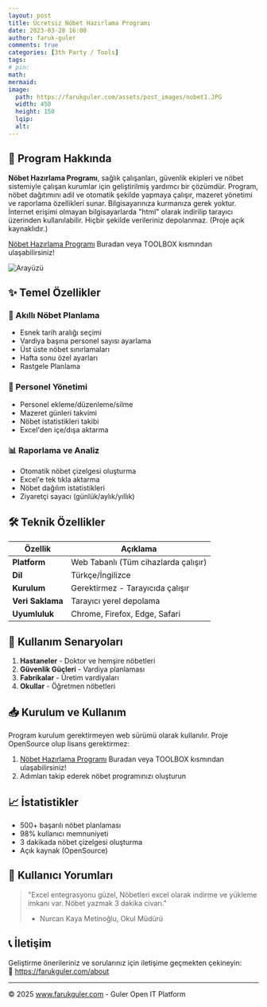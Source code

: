 ```yaml
---
layout: post
title: Ücretsiz Nöbet Hazırlama Programı
date: 2023-03-28 16:00
author: faruk-guler
comments: true
categories: [3th Party / Tools]
tags:
# pin:
math:
mermaid:
image:
  path: https://farukguler.com/assets/post_images/nobet1.JPG
  width: 450
  height: 150
  lqip:
  alt:
---
```


## 📌 Program Hakkında

**Nöbet Hazırlama Programı**, sağlık çalışanları, güvenlik ekipleri ve nöbet sistemiyle çalışan kurumlar için geliştirilmiş yardımcı bir çözümdür. Program, nöbet dağıtımını adil ve otomatik şekilde yapmaya çalışır, mazeret yönetimi ve raporlama özellikleri sunar. Bilgisayarınıza kurmanıza gerek yoktur. İnternet erişimi olmayan bilgisayarlarda "html" olarak indirilip tarayıcı üzerinden kullanılabilir. Hiçbir şekilde verileriniz depolanmaz. (Proje açık kaynaklıdır.)

<a href="https://farukguler.com/toolbox/nobet/" target="_blank">Nöbet Hazırlama Programı</a> Buradan veya TOOLBOX kısmından ulaşabilirsiniz!

![Arayüzü](https://farukguler.com/assets/post_images/nobet2.JPG)

## ✨ Temel Özellikler

### 📅 Akıllı Nöbet Planlama
- Esnek tarih aralığı seçimi
- Vardiya başına personel sayısı ayarlama
- Üst üste nöbet sınırlamaları
- Hafta sonu özel ayarları
- Rastgele Planlama

### 👥 Personel Yönetimi
- Personel ekleme/düzenleme/silme
- Mazeret günleri takvimi
- Nöbet istatistikleri takibi
- Excel'den içe/dışa aktarma

### 📊 Raporlama ve Analiz
- Otomatik nöbet çizelgesi oluşturma
- Excel'e tek tıkla aktarma
- Nöbet dağılım istatistikleri
- Ziyaretçi sayacı (günlük/aylık/yıllık)

## 🛠️ Teknik Özellikler

| Özellik | Açıklama |
|---------|----------|
| **Platform** | Web Tabanlı (Tüm cihazlarda çalışır) |
| **Dil** | Türkçe/İngilizce |
| **Kurulum** | Gerektirmez - Tarayıcıda çalışır |
| **Veri Saklama** | Tarayıcı yerel depolama |
| **Uyumluluk** | Chrome, Firefox, Edge, Safari |

## 🎯 Kullanım Senaryoları

1. **Hastaneler** - Doktor ve hemşire nöbetleri
2. **Güvenlik Güçleri** - Vardiya planlaması
3. **Fabrikalar** - Üretim vardiyaları
4. **Okullar** - Öğretmen nöbetleri

## 📥 Kurulum ve Kullanım

Program kurulum gerektirmeyen web sürümü olarak kullanılır. Proje OpenSource olup lisans gerektirmez:

1. <a href="https://farukguler.com/toolbox/nobet/" target="_blank">Nöbet Hazırlama Programı</a> Buradan veya TOOLBOX kısmından ulaşabilirsiniz!
2. Adımları takip ederek nöbet programınızı oluşturun

## 📈 İstatistikler

- 500+ başarılı nöbet planlaması
- 98% kullanıcı memnuniyeti
- 3 dakikada nöbet çizelgesi oluşturma
- Açık kaynak (OpenSource)

## 🌟 Kullanıcı Yorumları


> "Excel entegrasyonu güzel, Nöbetleri excel olarak indirme ve yükleme imkanı var. Nöbet yazmak 3 dakika civarı."  
> - Nurcan Kaya Metinoğlu, Okul Müdürü

## 📞 İletişim

Geliştirme önerileriniz ve sorularınız için iletişime geçmekten çekineyin:  
📧 https://farukguler.com/about

---

© 2025 www.farukguler.com - Guler Open IT Platform